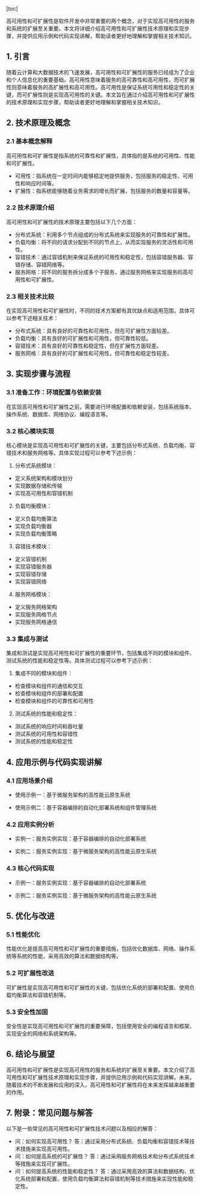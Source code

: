 
[toc]                    
                
                
高可用性和可扩展性是软件开发中非常重要的两个概念，对于实现高可用性的服务和系统的扩展至关重要。本文将详细介绍高可用性和可扩展性技术原理和实现步骤，并提供应用示例和代码实现讲解，帮助读者更好地理解和掌握相关技术知识。

## 1. 引言

随着云计算和大数据技术的飞速发展，高可用性和可扩展性的服务已经成为了企业和个人信息化的重要基础。高可用性意味着服务的高可靠性和高可用性，而可扩展性则意味着服务的高扩展性和高可用性。高可用性是保证系统可用性和稳定性的关键，而可扩展性则是实现高可用性的关键。本文旨在通过介绍高可用性和可扩展性的技术原理和实现步骤，帮助读者更好地理解和掌握相关技术知识。

## 2. 技术原理及概念

### 2.1 基本概念解释

高可用性和可扩展性是指系统的可靠性和扩展性，具体指的是系统的可用性、性能和可扩展性。

* 可用性：指系统在一定时间内能够稳定地提供服务，包括服务的稳定性、可用性和响应时间等。
* 扩展性：指系统能够随着业务需求的增长而扩展，包括服务的数量和容量等。

### 2.2 技术原理介绍

高可用性和可扩展性的技术原理主要包括以下几个方面：

* 分布式系统：利用多个节点组成的分布式系统来实现服务的可靠性和扩展性。
* 负载均衡：将不同的请求分配到不同的节点上，从而实现服务的灵活性和可用性。
* 容错技术：通过容错机制来保证系统的可用性和稳定性，包括容错服务器、容错存储、容错网络等。
* 服务网格：将不同的服务拆分成多个子服务，通过服务网格来实现服务的高可用性和可扩展性。

### 2.3 相关技术比较

在实现高可用性和可扩展性时，不同的技术方案都有其优缺点和适用范围，具体可以参考下述相关技术：

* 分布式系统：具有良好的可靠性和可用性，但在可扩展性方面较差。
* 负载均衡：具有良好的可扩展性和可用性，但可靠性较低。
* 容错技术：具有良好的可靠性和稳定性，但在扩展性方面较差。
* 服务网格：具有良好的可扩展性和可用性，但可靠性和稳定性较差。

## 3. 实现步骤与流程

### 3.1 准备工作：环境配置与依赖安装

在实现高可用性和可扩展性之前，需要进行环境配置和依赖安装，包括系统版本、操作系统、数据库、网络协议、编程语言等。

### 3.2 核心模块实现

核心模块是实现高可用性和可扩展性的关键，主要包括分布式系统、负载均衡、容错技术和服务网格等。具体实现过程可以参考下述示例：

1. 分布式系统模块：

* 定义系统架构和模块划分
* 实现数据存储和传输
* 实现高可用性和容错机制

2. 负载均衡模块：

* 定义负载均衡算法
* 实现负载均衡器
* 实现负载均衡策略

3. 容错技术模块：

* 定义容错机制
* 实现容错服务器
* 实现容错存储
* 实现容错网络

4. 服务网格模块：

* 定义服务网格架构
* 实现服务网格节点
* 实现服务网格通信

### 3.3 集成与测试

集成和测试是实现高可用性和可扩展性的重要环节，包括集成不同的模块和组件、测试系统的性能和稳定性等。具体测试过程可以参考下述示例：

1. 集成不同的模块和组件：

* 检查模块和组件的通信和交互
* 检查模块和组件的部署和配置
* 检查模块和组件的可靠性和可用性

2. 测试系统的性能和稳定性：

* 测试系统的响应时间和吞吐量
* 测试系统的可用性和容错性
* 测试系统的性能和稳定性

## 4. 应用示例与代码实现讲解

### 4.1 应用场景介绍

* 使用示例一：基于微服务架构的高性能云原生系统

* 使用示例二：基于容器编排的自动化部署系统和组件管理系统

### 4.2 应用实例分析

* 实例一：服务实例实现：基于容器编排的自动化部署系统

* 实例二：服务实例实现：基于微服务架构的高性能云原生系统

### 4.3 核心代码实现

* 示例一：服务实例实现：基于容器编排的自动化部署系统

* 示例二：服务实例实现：基于微服务架构的高性能云原生系统

## 5. 优化与改进

### 5.1 性能优化

性能优化是提高高可用性和可扩展性的重要措施，包括优化数据库、网络、操作系统等系统的性能，采用高效的算法和数据结构等。

### 5.2 可扩展性改进

可扩展性是实现高可用性和可扩展性的关键，包括优化系统的部署和配置、使用负载均衡算法和容错机制等。

### 5.3 安全性加固

安全性是实现高可用性和可扩展性的重要保障，包括使用安全的编程语言和框架、实现安全的网络和系统架构等。

## 6. 结论与展望

高可用性和可扩展性是实现高可用性的服务和系统的扩展至关重要。本文介绍了高可用性和可扩展性技术原理和实现步骤，并提供应用示例和代码实现讲解。未来，随着技术的不断发展和应用的深入，高可用性和可扩展性将在未来发挥越来越重要的作用。

## 7. 附录：常见问题与解答

以下是一些常见的高可用性和可扩展性技术问题以及相应的解答：

* 问：如何实现高可用性？
答：通过采用分布式系统、负载均衡和容错技术等技术措施来实现高可用性。
* 问：如何提高系统的可扩展性？
答：通过采用服务网格技术和分布式系统技术等措施来实现可扩展性。
* 问：如何提高系统的性能和稳定性？
答：通过采用高效的算法和数据结构、优化系统部署和配置、使用负载均衡算法和容错机制等技术措施来实现性能和稳定性。

